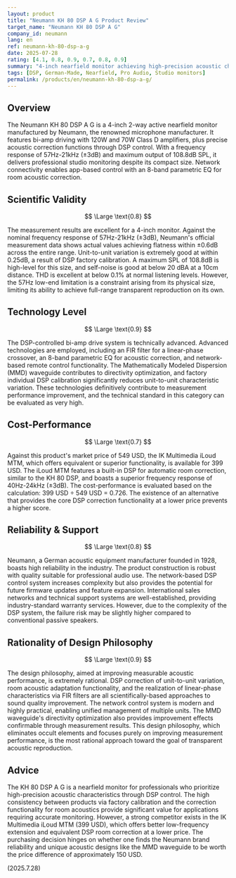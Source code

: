 ```yaml
---
layout: product
title: "Neumann KH 80 DSP A G Product Review"
target_name: "Neumann KH 80 DSP A G"
company_id: neumann
lang: en
ref: neumann-kh-80-dsp-a-g
date: 2025-07-28
rating: [4.1, 0.8, 0.9, 0.7, 0.8, 0.9]
summary: "4-inch nearfield monitor achieving high-precision acoustic characteristics through DSP control. Excellent measurement performance, but strong, lower-priced competition exists."
tags: [DSP, German-Made, Nearfield, Pro Audio, Studio monitors]
permalink: /products/en/neumann-kh-80-dsp-a-g/
---
```

## Overview

The Neumann KH 80 DSP A G is a 4-inch 2-way active nearfield monitor manufactured by Neumann, the renowned microphone manufacturer. It features bi-amp driving with 120W and 70W Class D amplifiers, plus precise acoustic correction functions through DSP control. With a frequency response of 57Hz-21kHz (±3dB) and maximum output of 108.8dB SPL, it delivers professional studio monitoring despite its compact size. Network connectivity enables app-based control with an 8-band parametric EQ for room acoustic correction.

## Scientific Validity

$$ \Large \text{0.8} $$

The measurement results are excellent for a 4-inch monitor. Against the nominal frequency response of 57Hz-21kHz (±3dB), Neumann's official measurement data shows actual values achieving flatness within ±0.6dB across the entire range. Unit-to-unit variation is extremely good at within 0.25dB, a result of DSP factory calibration. A maximum SPL of 108.8dB is high-level for this size, and self-noise is good at below 20 dBA at a 10cm distance. THD is excellent at below 0.1% at normal listening levels. However, the 57Hz low-end limitation is a constraint arising from its physical size, limiting its ability to achieve full-range transparent reproduction on its own.

## Technology Level

$$ \Large \text{0.9} $$

The DSP-controlled bi-amp drive system is technically advanced. Advanced technologies are employed, including an FIR filter for a linear-phase crossover, an 8-band parametric EQ for acoustic correction, and network-based remote control functionality. The Mathematically Modeled Dispersion (MMD) waveguide contributes to directivity optimization, and factory individual DSP calibration significantly reduces unit-to-unit characteristic variation. These technologies definitively contribute to measurement performance improvement, and the technical standard in this category can be evaluated as very high.

## Cost-Performance

$$ \Large \text{0.7} $$

Against this product's market price of 549 USD, the IK Multimedia iLoud MTM, which offers equivalent or superior functionality, is available for 399 USD. The iLoud MTM features a built-in DSP for automatic room correction, similar to the KH 80 DSP, and boasts a superior frequency response of 40Hz-24kHz (±3dB). The cost-performance is evaluated based on the calculation: 399 USD ÷ 549 USD = 0.726. The existence of an alternative that provides the core DSP correction functionality at a lower price prevents a higher score.

## Reliability & Support

$$ \Large \text{0.8} $$

Neumann, a German acoustic equipment manufacturer founded in 1928, boasts high reliability in the industry. The product construction is robust with quality suitable for professional audio use. The network-based DSP control system increases complexity but also provides the potential for future firmware updates and feature expansion. International sales networks and technical support systems are well-established, providing industry-standard warranty services. However, due to the complexity of the DSP system, the failure risk may be slightly higher compared to conventional passive speakers.

## Rationality of Design Philosophy

$$ \Large \text{0.9} $$

The design philosophy, aimed at improving measurable acoustic performance, is extremely rational. DSP correction of unit-to-unit variation, room acoustic adaptation functionality, and the realization of linear-phase characteristics via FIR filters are all scientifically-based approaches to sound quality improvement. The network control system is modern and highly practical, enabling unified management of multiple units. The MMD waveguide's directivity optimization also provides improvement effects confirmable through measurement results. This design philosophy, which eliminates occult elements and focuses purely on improving measurement performance, is the most rational approach toward the goal of transparent acoustic reproduction.

## Advice

The KH 80 DSP A G is a nearfield monitor for professionals who prioritize high-precision acoustic characteristics through DSP control. The high consistency between products via factory calibration and the correction functionality for room acoustics provide significant value for applications requiring accurate monitoring. However, a strong competitor exists in the IK Multimedia iLoud MTM (399 USD), which offers better low-frequency extension and equivalent DSP room correction at a lower price. The purchasing decision hinges on whether one finds the Neumann brand reliability and unique acoustic designs like the MMD waveguide to be worth the price difference of approximately 150 USD.

(2025.7.28)
